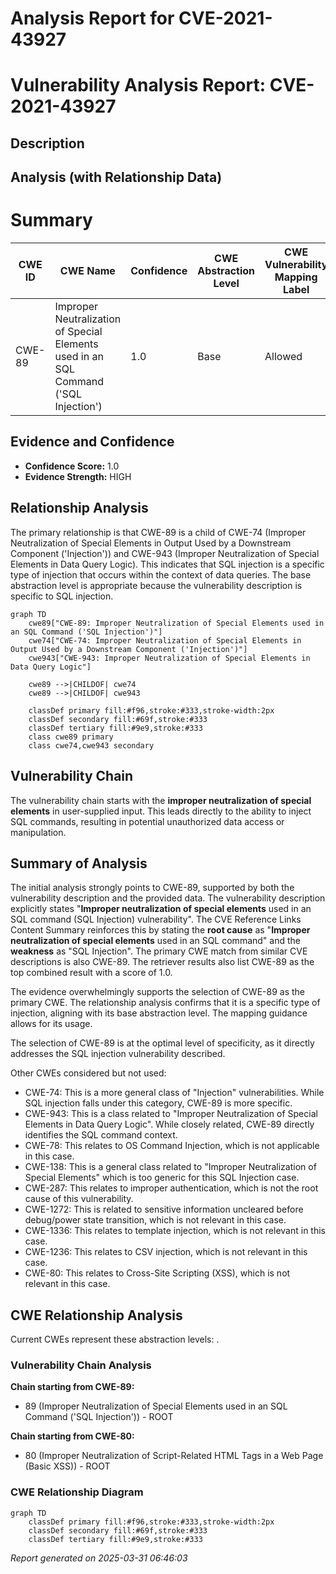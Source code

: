 # Analysis Report for CVE-2021-43927

# Vulnerability Analysis Report: CVE-2021-43927

## Description



## Analysis (with Relationship Data)

# Summary

| CWE ID | CWE Name | Confidence | CWE Abstraction Level | CWE Vulnerability Mapping Label | CWE-Vulnerability Mapping Notes |
|---|---|---|---|---|---|
| CWE-89 | Improper Neutralization of Special Elements used in an SQL Command ('SQL Injection') | 1.0 | Base | Allowed | Primary CWE |

## Evidence and Confidence

*   **Confidence Score:** 1.0
*   **Evidence Strength:** HIGH

## Relationship Analysis
The primary relationship is that CWE-89 is a child of CWE-74 (Improper Neutralization of Special Elements in Output Used by a Downstream Component ('Injection')) and CWE-943 (Improper Neutralization of Special Elements in Data Query Logic). This indicates that SQL injection is a specific type of injection that occurs within the context of data queries. The base abstraction level is appropriate because the vulnerability description is specific to SQL injection.

```mermaid
graph TD
    cwe89["CWE-89: Improper Neutralization of Special Elements used in an SQL Command ('SQL Injection')"]
    cwe74["CWE-74: Improper Neutralization of Special Elements in Output Used by a Downstream Component ('Injection')"]
    cwe943["CWE-943: Improper Neutralization of Special Elements in Data Query Logic"]
    
    cwe89 -->|CHILDOF| cwe74
    cwe89 -->|CHILDOF| cwe943
    
    classDef primary fill:#f96,stroke:#333,stroke-width:2px
    classDef secondary fill:#69f,stroke:#333
    classDef tertiary fill:#9e9,stroke:#333
    class cwe89 primary
    class cwe74,cwe943 secondary
```

## Vulnerability Chain
The vulnerability chain starts with the **improper neutralization of special elements** in user-supplied input. This leads directly to the ability to inject SQL commands, resulting in potential unauthorized data access or manipulation.

## Summary of Analysis
The initial analysis strongly points to CWE-89, supported by both the vulnerability description and the provided data. The vulnerability description explicitly states "**Improper neutralization of special elements** used in an SQL command (SQL Injection) vulnerability". The CVE Reference Links Content Summary reinforces this by stating the **root cause** as "**Improper neutralization of special elements** used in an SQL command" and the **weakness** as "SQL Injection". The primary CWE match from similar CVE descriptions is also CWE-89. The retriever results also list CWE-89 as the top combined result with a score of 1.0.

The evidence overwhelmingly supports the selection of CWE-89 as the primary CWE. The relationship analysis confirms that it is a specific type of injection, aligning with its base abstraction level. The mapping guidance allows for its usage.

The selection of CWE-89 is at the optimal level of specificity, as it directly addresses the SQL injection vulnerability described.

Other CWEs considered but not used:

*   CWE-74: This is a more general class of "Injection" vulnerabilities. While SQL injection falls under this category, CWE-89 is more specific.
*   CWE-943: This is a class related to "Improper Neutralization of Special Elements in Data Query Logic". While closely related, CWE-89 directly identifies the SQL command context.
*   CWE-78: This relates to OS Command Injection, which is not applicable in this case.
*   CWE-138: This is a general class related to "Improper Neutralization of Special Elements" which is too generic for this SQL Injection case.
*   CWE-287: This relates to improper authentication, which is not the root cause of this vulnerability.
*   CWE-1272: This is related to sensitive information uncleared before debug/power state transition, which is not relevant in this case.
*   CWE-1336: This relates to template injection, which is not relevant in this case.
*   CWE-1236: This relates to CSV injection, which is not relevant in this case.
*   CWE-80: This relates to Cross-Site Scripting (XSS), which is not relevant in this case.


## CWE Relationship Analysis

Current CWEs represent these abstraction levels: .


### Vulnerability Chain Analysis

**Chain starting from CWE-89:**
- 89 (Improper Neutralization of Special Elements used in an SQL Command ('SQL Injection')) - ROOT


**Chain starting from CWE-80:**
- 80 (Improper Neutralization of Script-Related HTML Tags in a Web Page (Basic XSS)) - ROOT



### CWE Relationship Diagram

```mermaid
graph TD
    classDef primary fill:#f96,stroke:#333,stroke-width:2px
    classDef secondary fill:#69f,stroke:#333
    classDef tertiary fill:#9e9,stroke:#333
```



*Report generated on 2025-03-31 06:46:03*
